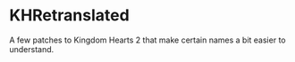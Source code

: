 # KHRetranslated
A few patches to Kingdom Hearts 2 that make certain names a bit easier to understand.
